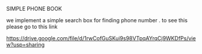 SIMPLE PHONE BOOK


we implement a simple search box for finding phone number .
to see this please go to this link

https://drive.google.com/file/d/1rwCofGuSKui9s98VTpqAYrqCj9WKDfPs/view?usp=sharing
